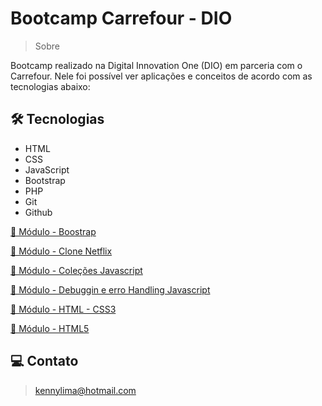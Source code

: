 # Bootcamp Carrefour - DIO

> Sobre

Bootcamp realizado na Digital Innovation One (DIO) em parceria com o Carrefour. Nele foi possível ver aplicações e conceitos de acordo com as tecnologias abaixo:

## 🛠 Tecnologias 
- HTML
- CSS
- JavaScript
- Bootstrap
- PHP
- Git
- Github

[🔗 Módulo - Boostrap](https://github.com/kennylima/Bootcamp_Carrefour/tree/main/Bootstrap)

[🔗 Módulo - Clone Netflix](https://github.com/kennylima/Bootcamp_Carrefour/tree/main/Clone-netflix)

[🔗 Módulo - Coleções Javascript](https://github.com/kennylima/Bootcamp_Carrefour/tree/main/Cole%C3%A7%C3%B5es%20JS)

[🔗 Módulo - Debuggin e erro Handling Javascript](https://github.com/kennylima/Bootcamp_Carrefour/tree/main/Debuggin%20e%20error%20Handling%20JS)

[🔗 Módulo - HTML - CSS3](https://github.com/kennylima/Bootcamp_Carrefour/tree/main/HTML-CSS3)

[🔗 Módulo - HTML5](https://github.com/kennylima/Bootcamp_Carrefour/tree/main/HTML5)

## 💻 Contato 

 > kennylima@hotmail.com